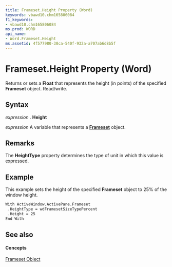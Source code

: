 ```yaml
---
title: Frameset.Height Property (Word)
keywords: vbawd10.chm165806084
f1_keywords:
- vbawd10.chm165806084
ms.prod: WORD
api_name:
- Word.Frameset.Height
ms.assetid: 4f577980-30ca-540f-932a-a707ab6d8b5f
---
```



# Frameset.Height Property (Word)

Returns or sets a  **Float** that represents the height (in points) of the specified **Frameset** object. Read/write.


## Syntax

 _expression_ . **Height**

 _expression_ A variable that represents a **[Frameset](frameset-object-word.md)** object.


## Remarks

The  **HeightType** property determines the type of unit in which this value is expressed.


## Example

This example sets the height of the specified  **Frameset** object to 25% of the window height.


```vb
With ActiveWindow.ActivePane.Frameset 
 .HeightType = wdFramesetSizeTypePercent 
 .Height = 25 
End With
```


## See also


#### Concepts


[Frameset Object](frameset-object-word.md)

